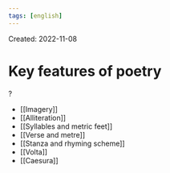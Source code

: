 ```yaml
---
tags: [english] 
---
```

Created: 2022-11-08

# Key features of poetry
?
- [[Imagery]]
- [[Alliteration]]
- [[Syllables and metric feet]]
- [[Verse and metre]]
- [[Stanza and rhyming scheme]]
- [[Volta]]
- [[Caesura]]
<!--SR:!2022-11-18,5,230-->